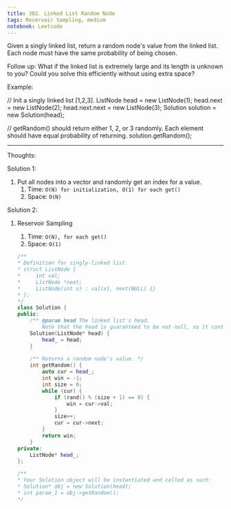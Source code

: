 ```yaml
---
title: 382. Linked List Random Node
tags: Reservoir Sampling, medium
notebook: Leetcode
---
```


Given a singly linked list, return a random node's value from the linked list. Each node must have the same probability of being chosen.

Follow up:
What if the linked list is extremely large and its length is unknown to you? Could you solve this efficiently without using extra space?

Example:

// Init a singly linked list [1,2,3].
ListNode head = new ListNode(1);
head.next = new ListNode(2);
head.next.next = new ListNode(3);
Solution solution = new Solution(head);

// getRandom() should return either 1, 2, or 3 randomly. Each element should have equal probability of returning.
solution.getRandom();

----------
Thoughts:

Solution 1:
1. Put all nodes into a vector and randomly get an index for a value.
   1. Time:  `O(N) for initialization, O(1) for each get()`
   2. Space: `O(N)`

Solution 2:
1. Reservoir Sampling
   1. Time:  `O(N), for each get()`
   2. Space: `O(1)`

    ```c++
    /**
    * Definition for singly-linked list.
    * struct ListNode {
    *     int val;
    *     ListNode *next;
    *     ListNode(int x) : val(x), next(NULL) {}
    * };
    */
    class Solution {
    public:
        /** @param head The linked list's head.
            Note that the head is guaranteed to be not null, so it contains at least one node. */
        Solution(ListNode* head) {
            head_ = head;
        }
        
        /** Returns a random node's value. */
        int getRandom() {
            auto cur = head_;
            int win = -1;
            int size = 0;
            while (cur) {
                if (rand() % (size + 1) == 0) {
                    win = cur->val;
                }
                size++;
                cur = cur->next;
            }
            return win;
        }
    private:
        ListNode* head_;
    };

    /**
    * Your Solution object will be instantiated and called as such:
    * Solution* obj = new Solution(head);
    * int param_1 = obj->getRandom();
    */
    ```
